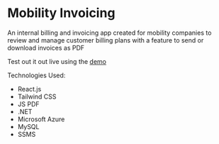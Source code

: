 # Mobility Invoicing

An internal billing and invoicing app created for mobility companies to review and manage customer billing plans with a feature to send or download invoices as PDF

Test out it out live using the [demo](https://billing-portal.vercel.app/)

Technologies Used:
- React.js
- Tailwind CSS
- JS PDF
- .NET
- Microsoft Azure
- MySQL
- SSMS
